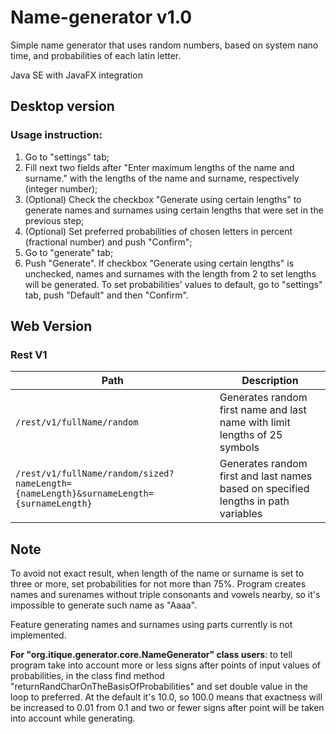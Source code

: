 # Name-generator v1.0
Simple name generator that uses random numbers, based on system nano time, and probabilities of each latin letter.

Java SE with JavaFX integration

## Desktop version
### Usage instruction:
1. Go to "settings" tab;
2. Fill next two fields after "Enter maximum lengths of the name and surname." with the lengths of the name and surname, respectively (integer number);
3. (Optional) Check the checkbox "Generate using certain lengths" to generate names and surnames using certain lengths that were set in the previous step;
4. (Optional) Set preferred probabilities of chosen letters in percent (fractional number) and push "Confirm";
5. Go to "generate" tab;
6. Push "Generate". If checkbox "Generate using certain lengths" is unchecked, names and surnames with the length from 2 to set lengths will be generated.
To set probabilities' values to default, go to "settings" tab, push "Default" and then "Confirm".

## Web Version
### Rest V1

| Path                                                                                              | Description                                                                        |
|---------------------------------------------------------------------------------------------------|------------------------------------------------------------------------------------|
| <code>/rest/v1/fullName/random</code>                                                             | Generates random first name and last name with limit lengths of 25 symbols         |
| <code>/rest/v1/fullName/random/sized?nameLength={nameLength}&surnameLength={surnameLength}</code> | Generates random first and last names based on specified lengths in path variables |

## Note
To avoid not exact result, when length of the name or surname is set to three or more, set probabilities for not more than 75%. Program creates names and surenames without triple consonants and vowels nearby, so it's impossible to generate such name as "Aaaa".

Feature generating names and surnames using parts currently is not implemented.

**For "org.itique.generator.core.NameGenerator" class users**:
to tell program take into account more or less signs after points of input values of probabilities, in the class find  method "returnRandCharOnTheBasisOfProbabilities" and set double value in the loop to preferred. At the default it's 10.0, so 100.0 means that exactness will be increased to 0.01 from 0.1 and two or fewer signs after point will be taken into account while generating.
